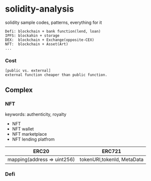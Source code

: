 # solidity-analysis
solidity sample codes, patterns, everything for it

```
Defi: blockchain + bank function(lend, loan)
IPFS: blockahin + storage
DEX:  blockchain + Exchange(opposite-CEX)
NFT:  blockchain + Asset(Art)
...
```
### Cost
```
[public vs. external]
external function cheaper than public function.

```
## Complex
### NFT
keywords: authenticity, royalty
- NFT
- NFT wallet
- NFT marketplace
- NFT lending platfrom

ERC20 | ERC721
------|------
mapping(address => uint256) | tokenURI,tokenId, MetaData

### Defi


